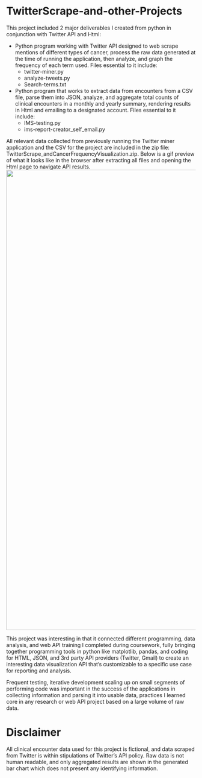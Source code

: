 # TwitterScrape-and-other-Projects

This project included 2 major deliverables I created from python in conjunction with Twitter API and Html:
* Python program working with Twitter API designed to web scrape mentions of different types of cancer, process the raw data generated at the time of running the application, then analyze, and graph the frequency of each term used. Files essential to it include:
  * twitter-miner.py
  * analyze-tweets.py
  * Search-terms.txt
* Python program that works to extract data from encounters from a CSV file, parse them into JSON, analyze, and aggregate total counts of clinical encounters in a monthly and yearly summary, rendering results in Html and emailing to a designated account. Files essential to it include:
  * IMS-testing.py
  * ims-report-creator_self_email.py

All relevant data collected from previously running the Twitter miner application and the CSV for the project are included in the zip file: TwitterScrape_andCancerFrequencyVisualization.zip. Below is a gif preview of what it looks like in the browser after extracting all files and opening the Html page to navigate API results.
<img src='TwitterScrape_Cancer.gif' width='1220'>

This project was interesting in that it connected different programming, data analysis, and web API training I completed during coursework, fully bringing together programming tools in python like matplotlib, pandas, and coding for HTML, JSON, and 3rd party API providers (Twitter, Gmail) to create an interesting data visualization API that’s customizable to a specific use case for reporting and analysis. 

Frequent testing, iterative development scaling up on small segments of performing code was important in the success of the applications in collecting information and parsing it into usable data, practices I learned core in any research or web API project based on a large volume of raw data.

# Disclaimer
All clinical encounter data used for this project is fictional, and data scraped from Twitter is within stipulations of Twitter’s API policy. Raw data is not human readable, and only aggregated results are shown in the generated bar chart which does not present any identifying information.
